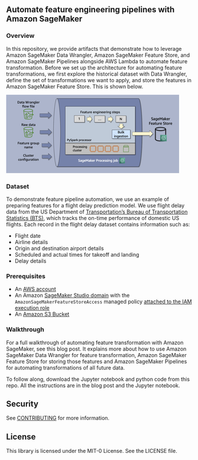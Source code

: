 ## Automate feature engineering pipelines with Amazon SageMaker

### Overview
In this repository, we provide artifacts that demonstrate how to leverage Amazon SageMaker Data Wrangler, Amazon SageMaker Feature Store, and Amazon SageMaker Pipelines alongside AWS Lambda to automate feature transformation. Before we set up the architecture for automating feature transformations, we first explore the historical dataset with Data Wrangler, define the set of transformations we want to apply, and store the features in Amazon SageMaker Feature Store. This is shown below.

![process-overview.png](https://github.com/aws-samples/amazon-sagemaker-automated-feature-transformation/blob/main/process-overview.png)

### Dataset
To demonstrate feature pipeline automation, we use an example of preparing features for a flight delay prediction model. We use flight delay data from the US Department of [Transportation’s Bureau of Transportation Statistics (BTS)](https://www.transtats.bts.gov/OT_Delay/OT_DelayCause1.asp), which tracks the on-time performance of domestic US flights.
Each record in the flight delay dataset contains information such as:
- Flight date
- Airline details
- Origin and destination airport details
- Scheduled and actual times for takeoff and landing
- Delay details

### Prerequisites
- An [AWS account](https://portal.aws.amazon.com/billing/signup/resume&client_id=signup)
- An Amazon [SageMaker Studio domain](https://docs.aws.amazon.com/sagemaker/latest/dg/onboard-quick-start.html) with the `AmazonSageMakerFeatureStoreAccess` managed policy [attached to the IAM execution role](https://docs.aws.amazon.com/IAM/latest/UserGuide/access_policies_manage-attach-detach.html#add-policies-console)
- An [Amazon S3 Bucket](https://docs.aws.amazon.com/AmazonS3/latest/userguide/create-bucket-overview.html)

### Walkthrough
For a full walkthrough of automating feature transformation with Amazon SageMaker, see this blog post. It explains more about how to use Amazon SageMaker Data Wrangler for feature transformation, Amazon SageMaker Feature Store for storing those features and Amazon SageMaker Pipelines for automating transformations of all future data.

To follow along, download the Jupyter notebook and python code from this repo. All the instructions are in the blog post and the Jupyter notebook.

## Security

See [CONTRIBUTING](CONTRIBUTING.md#security-issue-notifications) for more information.

## License

This library is licensed under the MIT-0 License. See the LICENSE file.

